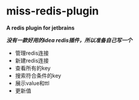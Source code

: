 # miss-redis-plugin
**A redis plugin for jetbrains**

**_没有一款好用的idea redis插件，所以准备自己写一个_**

- 管理redis连接
- 新建redis连接
- 查看所有的key
- 搜索符合条件的key
- 展示value和ttl
- 更新值
